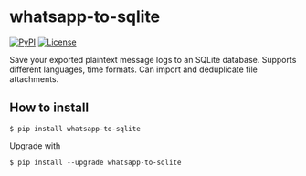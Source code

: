# whatsapp-to-sqlite
[![PyPI](https://img.shields.io/pypi/v/goodreads-to-sqlite.svg)](https://pypi.org/project/whatsapp-to-sqlite/)
[![License](https://img.shields.io/badge/license-Apache%202.0-blue.svg)](https://github.com/skowalak/whatsapp-to-sqlite/blob/master/LICENSE)

Save your exported plaintext message logs to an SQLite database. Supports different languages, time formats.
Can import and deduplicate file attachments.

## How to install

    $ pip install whatsapp-to-sqlite
    
Upgrade with
    
    $ pip install --upgrade whatsapp-to-sqlite

